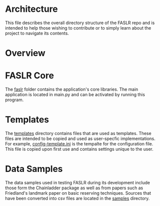 # Architecture

This file describes the overall directory structure of the FASLR repo and is intended to help those wishing to contribute or to simply learn about the project to navigate its contents.

# Overview

# FASLR Core

The [faslr](https://github.com/casact/FASLR/tree/main/faslr) folder contains the application's core libraries. The main application is located in main.py and can be activated by running this program.

# Templates

The [templates](https://github.com/casact/FASLR/tree/main/faslr/templates) directory contains files that are used as templates. These files are intended to be copied and used as user-specfic implementations. For example, [config-template.ini](https://github.com/casact/FASLR/blob/main/faslr/templates/config_template.ini) is the tempalte for the configuration file. This file is copied upon first use and contains settings unique to the user.

# Data Samples

The data samples used in testing FASLR during its development include those form the Chainladder package as well as from papers such as Friedland's landmark paper on basic reserving techniques. Sources that have been converted into csv files are located in the [samples](https://github.com/casact/FASLR/tree/main/faslr/samples) directory.